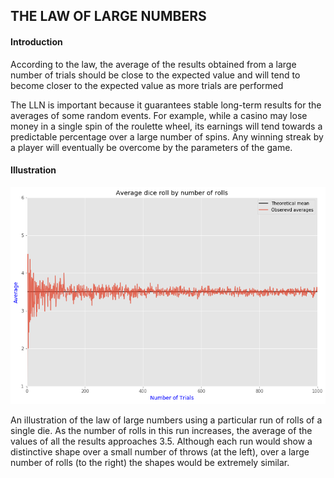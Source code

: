## THE LAW OF LARGE NUMBERS

#### Introduction

According to the law, the average of the results obtained from a large number of trials should be close to the expected value and will tend to become closer to the expected value as more trials are performed

The LLN is important because it guarantees stable long-term results for the averages of some random events. For example, while a casino may lose money in a single spin of the roulette wheel, its earnings will tend towards a predictable percentage over a large number of spins. Any winning streak by a player will eventually be overcome by the parameters of the game.

#### Illustration

![law_large_numbers](images/law_large_numbers.png)

An illustration of the law of large numbers using a particular run of rolls of a single die. As the number of rolls in this run increases, the average of the values of all the results approaches 3.5. Although each run would show a distinctive shape over a small number of throws (at the left), over a large number of rolls (to the right) the shapes would be extremely similar.

